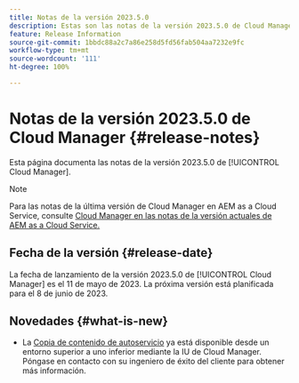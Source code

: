 ```yaml
---
title: Notas de la versión 2023.5.0
description: Estas son las notas de la versión 2023.5.0 de Cloud Manager.
feature: Release Information
source-git-commit: 1bbdc88a2c7a86e258d5fd56fab504aa7232e9fc
workflow-type: tm+mt
source-wordcount: '111'
ht-degree: 100%

---
```



# Notas de la versión 2023.5.0 de Cloud Manager {#release-notes}

Esta página documenta las notas de la versión 2023.5.0 de [!UICONTROL Cloud Manager].

>[!NOTE]
>
>Para las notas de la última versión de Cloud Manager en AEM as a Cloud Service, consulte [Cloud Manager en las notas de la versión actuales de AEM as a Cloud Service.](https://experienceleague.adobe.com/docs/experience-manager-cloud-service/content/implementing/using-cloud-manager/release-notes-cloud-manager/release-notes-cm-current.html?lang=es)

## Fecha de la versión {#release-date}

La fecha de lanzamiento de la versión 2023.5.0 de [!UICONTROL Cloud Manager] es el 11 de mayo de 2023. La próxima versión está planificada para el 8 de junio de 2023.

## Novedades {#what-is-new}

* La [Copia de contenido de autoservicio](/help/using/content-copy.md) ya está disponible desde un entorno superior a uno inferior mediante la IU de Cloud Manager. Póngase en contacto con su ingeniero de éxito del cliente para obtener más información.
